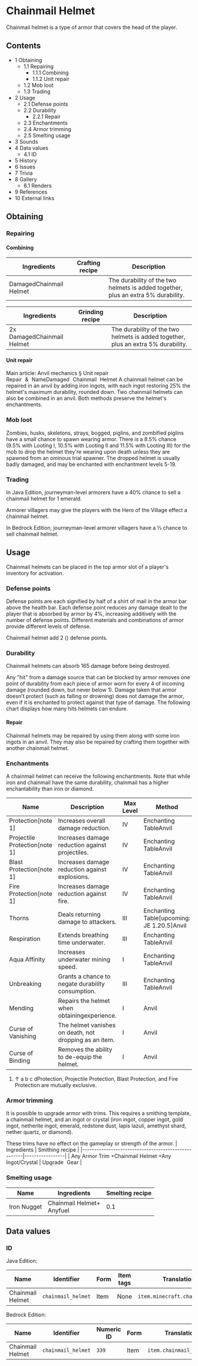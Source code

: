 # Chainmail Helmet
Chainmail helmet is a type of armor that covers the head of the player.

## Contents
- 1 Obtaining
	- 1.1 Repairing
		- 1.1.1 Combining
		- 1.1.2 Unit repair
	- 1.2 Mob loot
	- 1.3 Trading
- 2 Usage
	- 2.1 Defense points
	- 2.2 Durability
		- 2.2.1 Repair
	- 2.3 Enchantments
	- 2.4 Armor trimming
	- 2.5 Smelting usage
- 3 Sounds
- 4 Data values
	- 4.1 ID
- 5 History
- 6 Issues
- 7 Trivia
- 8 Gallery
	- 8.1 Renders
- 9 References
- 10 External links

## Obtaining
### Repairing
#### Combining
| Ingredients             | Crafting recipe | Description                                                                       |
|-------------------------|-----------------|-----------------------------------------------------------------------------------|
| DamagedChainmail Helmet |                 | The durability of the two helmets is added together, plus an extra 5% durability. |

| Ingredients                | Grinding recipe | Description                                                                       |
|----------------------------|-----------------|-----------------------------------------------------------------------------------|
| 2x DamagedChainmail Helmet |                 | The durability of the two helmets is added together, plus an extra 5% durability. |

#### Unit repair
Main article: Anvil mechanics § Unit repair
Repair & NameDamaged Chainmail Helmet
A chainmail helmet can be repaired in an anvil by adding iron ingots, with each ingot restoring 25% the helmet's maximum durability, rounded down. Two chainmail helmets can also be combined in an anvil. Both methods preserve the helmet's enchantments.

### Mob loot
Zombies, husks, skeletons, strays, bogged, piglins, and zombified piglins have a small chance to spawn wearing armor. There is a 8.5% chance (9.5% with Looting I, 10.5% with Looting II and 11.5% with Looting III) for the mob to drop the helmet they're wearing upon death unless they are spawned from an ominous trial spawner. The dropped helmet is usually badly damaged, and may be enchanted with enchantment levels 5-19.

### Trading
In Java Edition, journeyman-level armorers have a 40% chance to sell a chainmail helmet for 1 emerald.

Armorer villagers may give the players with the Hero of the Village effect a chainmail helmet.

In Bedrock Edition, journeyman-level armorer villagers have a 1⁄3 chance to sell chainmail helmet.

## Usage
Chainmail helmets can be placed in the top armor slot of a player's inventory for activation.

### Defense points
Defense points are each signified by half of a shirt of mail in the armor bar above the health bar. Each defense point reduces any damage dealt to the player that is absorbed by armor by 4%, increasing additively with the number of defense points. Different materials and combinations of armor provide different levels of defense.

Chainmail helmet add 2 () defense points.

### Durability
Chainmail helmets can absorb 165 damage before being destroyed.

Any "hit" from a damage source that can be blocked by armor removes one point of durability from each piece of armor worn for every 4 of incoming damage (rounded down, but never below 1). Damage taken that armor doesn't protect (such as falling or drowning) does not damage the armor, even if it is enchanted to protect against that type of damage. The following chart displays how many hits helmets can endure.

#### Repair
Chainmail helmets may be repaired by using them along with some iron ingots in an anvil. They may also be repaired by crafting them together with another chainmail helmet.

### Enchantments
A chainmail helmet can receive the following enchantments. Note that while iron and chainmail have the same durability, chainmail has a higher enchantability than iron or diamond.

| Name                          | Description                                            | Max Level | Method                                      | Weight |
|-------------------------------|--------------------------------------------------------|-----------|---------------------------------------------|--------|
| Protection[note 1]            | Increases overall damage reduction.                    | IV        | Enchanting TableAnvil                       | 10     |
| Projectile Protection[note 1] | Increases damage reduction against projectiles.        | IV        | Enchanting TableAnvil                       | 5      |
| Blast Protection[note 1]      | Increases damage reduction against explosions.         | IV        | Enchanting TableAnvil                       | 2      |
| Fire Protection[note 1]       | Increases damage reduction against fire.               | IV        | Enchanting TableAnvil                       | 5      |
| Thorns                        | Deals returning damage to attackers.                   | III       | Enchanting Table‌[upcoming: JE 1.20.5]Anvil | 1      |
| Respiration                   | Extends breathing time underwater.                     | III       | Enchanting TableAnvil                       | 2      |
| Aqua Affinity                 | Increases underwater mining speed.                     | I         | Enchanting TableAnvil                       | 2      |
| Unbreaking                    | Grants a chance to negate durability consumption.      | III       | Enchanting TableAnvil                       | 5      |
| Mending                       | Repairs the helmet when obtainingexperience.           | I         | Anvil                                       | 2      |
| Curse of Vanishing            | The helmet vanishes on death, not dropping as an item. | I         | Anvil                                       | 1      |
| Curse of Binding              | Removes the ability to de-equip the helmet.            | I         | Anvil                                       | 1      |

1. ↑ a b c dProtection, Projectile Protection, Blast Protection, and Fire Protection are mutually exclusive.

### Armor trimming
It is possible to upgrade armor with trims. This requires a smithing template, a chainmail helmet, and an ingot or crystal (iron ingot, copper ingot, gold ingot, netherite ingot, emerald, redstone dust, lapis lazuli, amethyst shard, nether quartz, or diamond).


These trims have no effect on the gameplay or strength of the armor.
| Ingredients                                         | Smithing recipe |
|-----------------------------------------------------|-----------------|
| Any Armor Trim +Chainmail Helmet +Any Ingot/Crystal | Upgrade Gear    |

### Smelting usage
| Name        | Ingredients                   | Smelting recipe |
|-------------|-------------------------------|-----------------|
| Iron Nugget | Chainmail Helmet+<br/>Anyfuel | 0.1             |

## Data values
### ID
Java Edition:

| Name             | Identifier         | Form | Item tags | Translation key                   |
|------------------|--------------------|------|-----------|-----------------------------------|
| Chainmail Helmet | `chainmail_helmet` | Item | None      | `item.minecraft.chainmail_helmet` |

Bedrock Edition:

| Name             | Identifier         | Numeric ID | Form | Translation key              |
|------------------|--------------------|------------|------|------------------------------|
| Chainmail Helmet | `chainmail_helmet` | `339`      | Item | `item.chainmail_helmet.name` |

